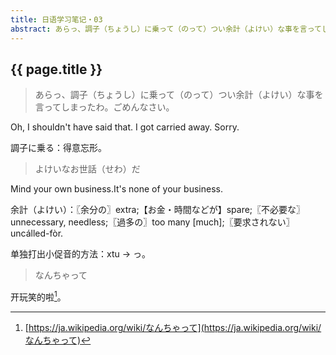 ```yaml
---
title: 日语学习笔记・03
abstract: あらっ、調子（ちょうし）に乗って（のって）つい余計（よけい）な事を言ってしまったわ。ごめんなさい。
---
```


## {{ page.title }}

> あらっ、調子（ちょうし）に乗って（のって）つい余計（よけい）な事を言ってしまったわ。ごめんなさい。

Oh, I shouldn't have said that. I got carried away. Sorry.

調子に乗る：得意忘形。

> よけいなお世話（せわ）だ

Mind your own business.It's none of your business.

余計（よけい）：〖余分の〗extra;【お金・時間などが】spare;〖不必要な〗unnecessary, needless;〖過多の〗too many [much];〖要求されない〗uncálled-fòr.

单独打出小促音的方法：xtu -> っ。

> なんちゃって

开玩笑的啦[^1]。

[^1]: [https://ja.wikipedia.org/wiki/なんちゃって](https://ja.wikipedia.org/wiki/なんちゃって)
